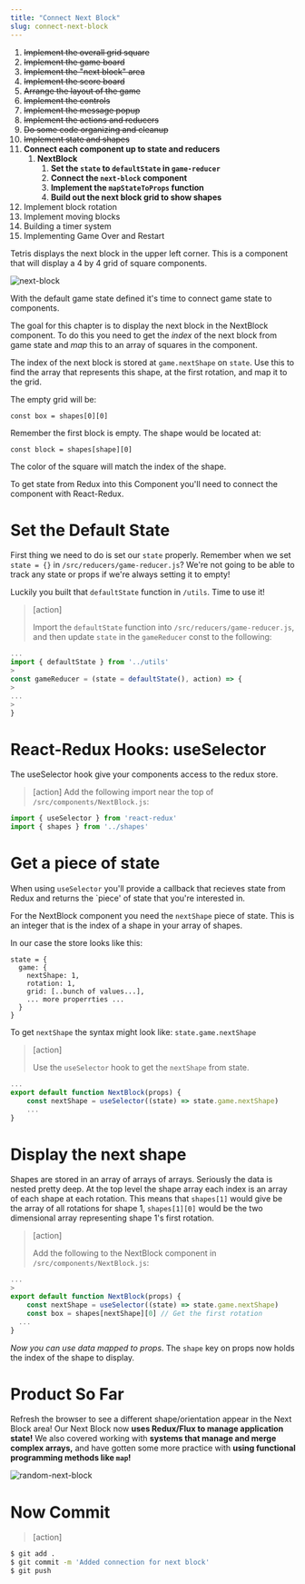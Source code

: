 ```yaml
---
title: "Connect Next Block"
slug: connect-next-block
---
```


1. ~~Implement the overall grid square~~
1. ~~Implement the game board~~
1. ~~Implement the "next block" area~~
1. ~~Implement the score board~~
1. ~~Arrange the layout of the game~~
1. ~~Implement the controls~~
1. ~~Implement the message popup~~
1. ~~Implement the actions and reducers~~
1. ~~Do some code organizing and cleanup~~
1. ~~Implement state and shapes~~
1. **Connect each component up to state and reducers**
    1. **NextBlock**
        1. **Set the `state` to `defaultState` in `game-reducer`**
        1. **Connect the `next-block` component**
        1. **Implement the `mapStateToProps` function**
        1. **Build out the next block grid to show shapes**
1. Implement block rotation
1. Implement moving blocks
1. Building a timer system
1. Implementing Game Over and Restart

Tetris displays the next block in the upper left corner. This is a component that will display a 4 by 4 grid of square components.

![next-block](assets/next-block.png)

With the default game state defined it's time to connect game state to components.

The goal for this chapter is to display the next block in the NextBlock component. To do this you need to get the _index_ of the next block from game state and _map_ this to an array of squares in the component.

The index of the next block is stored at `game.nextShape` on `state`. Use this to find the array that represents this shape, at the first rotation, and map it to the grid.

The empty grid will be:

`const box = shapes[0][0]`

Remember the first block is empty. The shape would be located at:

`const block = shapes[shape][0]`

The color of the square will match the index of the shape.

To get state from Redux into this Component you'll need to connect the component with React-Redux.

# Set the Default State

First thing we need to do is set our `state` properly. Remember when we set `state = {}` in `/src/reducers/game-reducer.js`? We're not going to be able to track any state or props if we're always setting it to empty!

Luckily you built that `defaultState` function in `/utils`. Time to use it!

> [action]
>
> Import the `defaultState` function into `/src/reducers/game-reducer.js`, and then update `state` in the `gameReducer` const to the following:
>
```js
...
import { defaultState } from '../utils'
>
const gameReducer = (state = defaultState(), action) => {
>
...
>
}
```

# React-Redux Hooks: useSelector

The useSelector hook give your components access to the redux store. 

> [action]
> Add the following import near the top of `/src/components/NextBlock.js`:
>
```js
import { useSelector } from 'react-redux'
import { shapes } from '../shapes'
```

# Get a piece of state

When using `useSelector` you'll provide a callback that recieves state from Redux and returns the `piece' of state that you're interested in. 

For the NextBlock component you need the `nextShape` piece of state. This is an integer that is the index of a shape in your array of shapes. 

In our case the store looks like this: 

```JS
state = {
  game: {
    nextShape: 1,
    rotation: 1,
    grid: [..bunch of values...],
    ... more properrties ...
  }
}
```

To get `nextShape` the syntax might look like: `state.game.nextShape`

> [action]
>
> Use the `useSelector` hook to get the `nextShape` from state. 
>
```JavaScript
...
export default function NextBlock(props) {
	const nextShape = useSelector((state) => state.game.nextShape)
	...
}
```

# Display the next shape

Shapes are stored in an array of arrays of arrays. Seriously the data is nested pretty deep. At the top level the shape array each index is an array of each shape at each rotation. This means that `shapes[1]` would give be the array of all rotations for shape 1, `shapes[1][0]` would be the two dimensional array representing shape 1's first rotation. 

> [action]
>
> Add the following to the NextBlock component in `/src/components/NextBlock.js`:
>
```js
...
>
export default function NextBlock(props) {
	const nextShape = useSelector((state) => state.game.nextShape)
	const box = shapes[nextShape][0] // Get the first rotation
  ...
}
```

_Now you can use data mapped to props_. The `shape` key on props now holds the index of the shape to display.

# Product So Far

Refresh the browser to see a different shape/orientation appear in the Next Block area! Our Next Block now **uses Redux/Flux to manage application state!** We also covered working with **systems that manage and merge complex arrays,** and have gotten some more practice with **using functional programming methods like `map`!**

![random-next-block](assets/random-next-block.png)

# Now Commit

>[action]
>
```bash
$ git add .
$ git commit -m 'Added connection for next block'
$ git push
```
